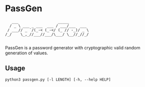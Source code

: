 # PassGen
````
   ___                  _____         
  / _ \ ___ _ ___  ___ / ___/___  ___ 
 / ___// _ `/(_-< (_-</ (_ // -_)/ _ \
/_/    \_,_//___//___/\___/ \__//_//_/
                                      
````
PassGen is a password generator with cryptographic valid random generation of values.

## Usage

```
python3 passgen.py [-l LENGTH] [-h, --help HELP]
```
